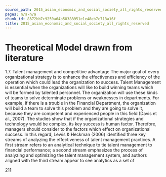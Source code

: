 ```yaml
---
source_path: 2015_asian_economic_and_social_society_all_rights_reserved.md
pages: n/a-n/a
chunk_id: 8372bb7c9250a64b58388951e1e48eb7c713a16f
title: 2015_asian_economic_and_social_society_all_rights_reserved
---
```

# Theoretical Model drawn from literature

1.7. Talent management and competitive advantage The major goal of every organizational strategy is to enhance the effectiveness and efficiency of the operation which could lead the organization to success. Talent Management is essential when the organizations will like to build winning teams which will be formed by talented personnel. The organization will use these kinds of teams to solve determinate problems or weaknesses in departments. For example, if there is a trouble in the Financial Department, the organization will build a team to solve this problem and they are going to solve it, because they are competent and experienced people in this field (Davis et al., 2007). The studies show that if the organizational strategies and technology would be complex, its key success is human factor. Therefore, managers should consider to the factors which effect on organizational success. In this regard, Lewis & Heckman (2006) identified three key streams of analyzing the effectiveness of talent management practices. A first stream refers to an analytical technique to tie talent management to financial performance; a second stream emphasizes the process of analyzing and optimizing the talent management system, and authors aligned with the third stream appear to see analytics as a set of

211
